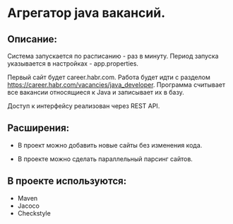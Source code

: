 # Агрегатор java вакансий.
## Описание:

Система запускается по расписанию - раз в минуту.  Период запуска указывается в настройках - app.properties.

Первый сайт будет career.habr.com.
Работа будет идти с разделом https://career.habr.com/vacancies/java_developer.
Программа считывает все вакансии относящиеся к Java и записывает их в базу.

Доступ к интерфейсу реализован через REST API.

## Расширения:

 - В проект можно добавить новые сайты без изменения кода.

 - В проекте можно сделать параллельный парсинг сайтов.

## В проекте используются:
 - Maven 
 - Jacoco 
 - Checkstyle